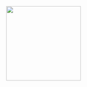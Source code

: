 <div>
  <a href="https://github.com/ppedro20">
  <img height="200" src="https://github-readme-stats.vercel.app/api/top-langs/?username=ppedro20&layout=compact&langs_count=6&theme=gotham"/>
</div>  

